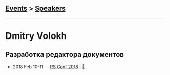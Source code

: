 ## [Events](../README.md) > [Speakers](../speakers.md)
---

# Dmitry Volokh

## Разработка редактора документов
- 2018 Feb 10-11 -- [RS Conf 2018](https://youtu.be/LKBC2Gr5Wgw)  | [:notebook:](https://docs.google.com/presentation/d/1zFw-FwmHuyEizBoee5ZCYio0yKvZLT426pt3lQoLImI/edit#slide=id.p4)  

